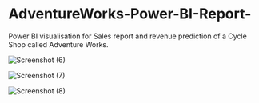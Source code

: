 # AdventureWorks-Power-BI-Report-

Power BI visualisation for Sales report and revenue prediction of a Cycle Shop called Adventure Works.

![Screenshot (6)](https://user-images.githubusercontent.com/44709527/168270055-16d2e3ba-b653-4766-8438-5f8a661fb17e.png)

![Screenshot (7)](https://user-images.githubusercontent.com/44709527/168270084-74894a84-09b5-442d-824f-05255bc1b04a.png)

![Screenshot (8)](https://user-images.githubusercontent.com/44709527/168270093-5bf0f13e-c549-45f0-92b6-e599669e5c1f.png)
